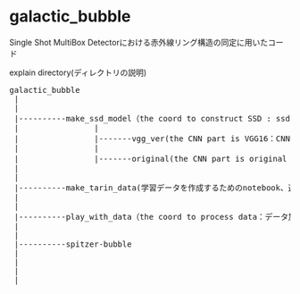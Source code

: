 # galactic_bubble

Single Shot MultiBox Detectorにおける赤外線リング構造の同定に用いたコード


explain directory(ディレクトリの説明)
<pre>
galactic_bubble
 |
 |
 |----------make_ssd_model（the coord to construct SSD : ssdを構築するためのコード）
 |                |
 |                |-------vgg_ver(the CNN part is VGG16：CNN部分がVGG16にしたSSDのコード)
 |                |
 |                |-------original(the CNN part is original : CNN部分がオリジナル)
 |
 |
 |----------make_tarin_data(学習データを作成するためのnotebook、選定をした時のbubbleのカタログ、選定した結果のcsv、)
 |
 |
 |----------play_with_data（the coord to process data：データ加工のためのコード）
 |
 |
 |----------spitzer-bubble
 |
 |
 |
 |

</pre>
